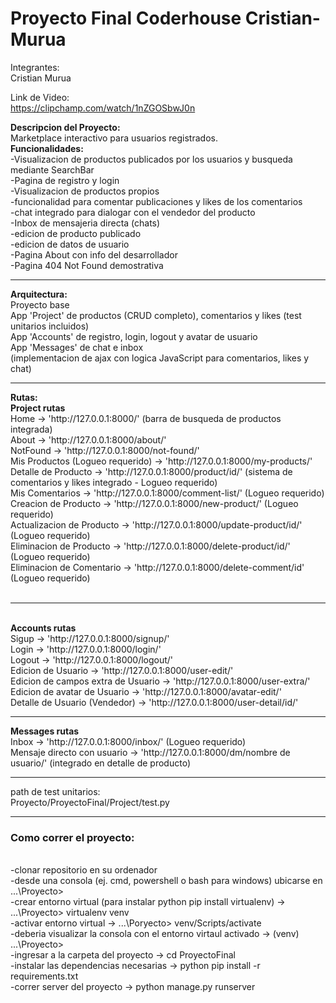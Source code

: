# Proyecto Final Coderhouse Cristian-Murua

Integrantes:<br>
  Cristian Murua<br>
  
Link de Video:<br>
https://clipchamp.com/watch/1nZGOSbwJ0n <br>

<strong>Descripcion del Proyecto:</strong><br>
  Marketplace interactivo para usuarios registrados.<br>
  <strong>Funcionalidades:</strong><br>
    -Visualizacion de productos publicados por los usuarios y busqueda mediante SearchBar<br>
    -Pagina de registro y login<br>
    -Visualizacion de productos propios<br>
    -funcionalidad para comentar publicaciones y likes de los comentarios<br>
    -chat integrado para dialogar con el vendedor del producto<br>
    -Inbox de mensajeria directa (chats)<br>
    -edicion de producto publicado<br>
    -edicion de datos de usuario<br>
    -Pagina About con info del desarrollador<br>
    -Pagina 404 Not Found demostrativa<br>
   <hr>
  <strong>Arquitectura:</strong><br>
    Proyecto base<br>
    App 'Project' de productos (CRUD completo), comentarios y likes (test unitarios incluidos)<br>
    App 'Accounts' de registro, login, logout y avatar de usuario<br>
    App 'Messages' de chat e inbox<br>
    (implementacion de ajax con logica JavaScript para comentarios, likes y chat)<br>
    <hr>
  <strong>Rutas:</strong><br>
    <strong>Project rutas</strong><br>
    Home -> 'http://127.0.0.1:8000/' (barra de busqueda de productos integrada)<br>
    About -> 'http://127.0.0.1:8000/about/'<br>
    NotFound -> 'http://127.0.0.1:8000/not-found/'<br>
    Mis Productos (Logueo requerido) -> 'http://127.0.0.1:8000/my-products/'<br>
    Detalle de Producto -> 'http://127.0.0.1:8000/product/id/' (sistema de comentarios y likes integrado - Logueo requerido)<br>
    Mis Comentarios -> 'http://127.0.0.1:8000/comment-list/' (Logueo requerido)<br>
    Creacion de Producto -> 'http://127.0.0.1:8000/new-product/' (Logueo requerido)<br>
    Actualizacion de Producto -> 'http://127.0.0.1:8000/update-product/id/' (Logueo requerido)<br>
    Eliminacion de Producto -> 'http://127.0.0.1:8000/delete-product/id/' (Logueo requerido)<br>
    Eliminacion de Comentario -> 'http://127.0.0.1:8000/delete-comment/id' (Logueo requerido)<br>
    <br>
    <hr>
    <br>
  <strong>Accounts rutas</strong><br>
    Sigup -> 'http://127.0.0.1:8000/signup/'<br>
    Login -> 'http://127.0.0.1:8000/login/'<br>
    Logout -> 'http://127.0.0.1:8000/logout/'<br>
    Edicion de Usuario -> 'http://127.0.0.1:8000/user-edit/'<br>
    Edicion de campos extra de Usuario -> 'http://127.0.0.1:8000/user-extra/'<br>
    Edicion de avatar de Usuario -> 'http://127.0.0.1:8000/avatar-edit/'<br>
    Detalle de Usuario (Vendedor) -> 'http://127.0.0.1:8000/user-detail/id/'<br>
    <hr>
  <strong>Messages rutas</strong><br>
    Inbox -> 'http://127.0.0.1:8000/inbox/' (Logueo requerido)<br>
    Mensaje directo con usuario -> 'http://127.0.0.1:8000/dm/nombre de usuario/' (integrado en detalle de producto)<br>
    <hr>
    path de test unitarios:<br>
      Proyecto/ProyectoFinal/Project/test.py<br>
      <hr>
      
  <h3>Como correr el proyecto:</h3><br>      
      -clonar repositorio en su ordenador<br>
      -desde una consola (ej. cmd, powershell o bash para windows) ubicarse en ...\Proyecto><br>
      -crear entorno virtual (para instalar python pip install virtualenv) -> ...\Proyecto> virtualenv venv<br>
      -activar entorno virtual -> ...\Poryecto> venv/Scripts/activate<br>
      -deberia visualizar la consola con el entorno virtaul activado -> (venv) ...\Proyecto><br>
      -ingresar a la carpeta del proyecto -> cd ProyectoFinal<br>
      -instalar las dependencias necesarias -> python pip install -r requirements.txt<br>
      -correr server del proyecto -> python manage.py runserver<br>
    
    
    
    
    


 
